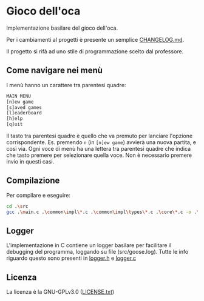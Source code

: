 # Gioco dell'oca

Implementazione basilare del gioco dell'oca.

Per i cambiamenti al progetti è presente un semplice [CHANGELOG.md](./CHANGELOG.md).

Il progetto si rifà ad uno stile di programmazione scelto dal professore.

## Come navigare nei menù

I menù hanno un carattere tra parentesi quadre:

```txt
MAIN MENU
[n]ew game
[s]aved games
[l]eaderboard
[h]elp
[q]uit
```

Il tasto tra parentesi quadre è quello che va premuto per lanciare l'opzione
corrispondente. Es. premendo `n` (in `[n]ew game`) avvierà una nuova partita, e
così via. Ogni voce di menù ha una lettera tra parentesi quadre che indica che
tasto premere per selezionare quella voce. Non è necessario premere invio in questi
casi.

## Compilazione

Per compilare e eseguire:

```sh
cd .\src
gcc .\main.c .\common\impl\*.c .\common\impl\types\*.c .\core\*.c -o .\bin\main.exe && .\bin\main.exe
```

## Logger

L'implementazione in C contiene un logger basilare per facilitare il debugging del
programma, loggando su file (src/goose.log). Tutte le info riguardo questo sono
presenti in [logger.h](./src/common/inc/logger.h) e [logger.c](./src/common/impl/logger.c)

## Licenza

La licenza è la GNU-GPLv3.0 ([LICENSE.txt](./LICENSE.txt))
